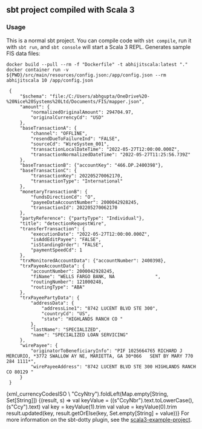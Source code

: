 ## sbt project compiled with Scala 3

### Usage

This is a normal sbt project. You can compile code with `sbt compile`, run it with `sbt run`, and `sbt console` will start a Scala 3 REPL.
Generates sample FIS data files: 

```
docker build --pull --rm -f "Dockerfile" -t abhijitscala:latest "."
docker container run -v ${PWD}/src/main/resources/config.json:/app/config.json --rm abhijitscala 10 /app/config.json
```

```
 {
     "$schema": "file:/C:/Users/abhgupta/OneDrive%20-%20Nice%20Systems%20Ltd/Documents/FIS/mapper.json",
     "amount": {
         "normalizedOriginalAmount": 294704.97,
         "originalCurrencyCd": "USD"
     },
     "baseTransactionA": {
         "channel": "OFFLINE",
         "resendDueToFailureInd": "FALSE",
         "sourceCd": "WireSystem_001",
         "transactionLocalDateTime": "2022-05-27T12:00:00.000Z",
         "transactionNormalizedDateTime": "2022-05-27T11:25:56.739Z"
     },
     "baseTransactionB": {"accountKey": "466.DP.2400398"},
     "baseTransactionC": {
         "transactionKey": 202205270062170,
         "transactionType": "International"
     },
     "monetaryTransactionB": {
         "fundsDirectionCd": "O",
         "payeeDataAccountNumber": 2000042928245,
         "transactionId": 202205270062170
     },
     "partyReference": {"partyType": "Individual"},
     "title": "detectionRequestWire",
     "transferTransaction": {
         "executionDate": "2022-05-27T12:00:00.000Z",
         "isAddEditPayee": "FALSE",
         "isStandingOrder": "FALSE",
         "paymentSpeedCd": 1
     },
     "trxMonitoredAccountData": {"accountNumber": 2400398},
     "trxPayeeAccountData": {
         "accountNumber": 2000042928245,
         "fiName": "WELLS FARGO BANK, NA               ",
         "routingNumber": 121000248,
         "routingType": "ABA"
     },
     "trxPayeePartyData": {
         "addressData": {
             "addressLine1": "8742 LUCENT BLVD STE 300",
             "countryCd": "US",
             "state": "HIGHLANDS RANCH CO "
         },
         "lastName": "SPECIALIZED",
         "name": "SPECIALIZED LOAN SERVICING"
     },
     "wirePayee": {
         "originatorToBeneficiaryInfo": "PIF 1025664765 RICHARD J MERCURIO, *3772 SWALLOW AY NE, MARIETTA, GA 30*066   SENT BY MARY 770 284 1111*",
         "wirePayeeAddress": "8742 LUCENT BLVD STE 300 HIGHLANDS RANCH CO 80129 "
     }
 }
```
(xml_currencyCodesISO \\ "CcyNtry").foldLeft(Map.empty[String, Set[String]]) {(result, s) => 
    val keyValue = ((s\"CcyNbr").text.toLowerCase(), (s\"Ccy").text)
    val key = keyValue(1).trim
    val value = keyValue(0).trim
    result.updated(key, result.getOrElse(key, Set.empty[String] + value))}
For more information on the sbt-dotty plugin, see the
[scala3-example-project](https://github.com/scala/scala3-example-project/blob/main/README.md).
